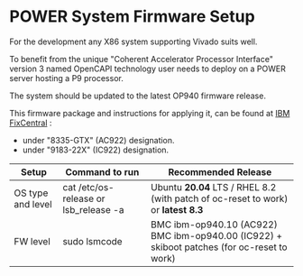 # POWER System Firmware Setup

For the development any X86 system supporting Vivado suits well.

To benefit from the unique "Coherent Accelerator Processor Interface" version 3 named OpenCAPI technology user needs to deploy on a POWER server hosting a P9 processor.

The system should be updated to the latest OP940 firmware release.

This firmware package and instructions for applying it, can be found at [IBM FixCentral] :

- under "8335-GTX" (AC922) designation.
- under "9183-22X" (IC922) designation.



| Setup             | Command to run                        | Recommended Release                                          |
| ----------------- | ------------------------------------- | ------------------------------------------------------------ |
| OS type and level | cat /etc/os-release or lsb_release -a | Ubuntu **20.04** LTS / RHEL 8.2 (with patch of oc-reset to work) or **latest 8.3** |
| FW level          | sudo lsmcode                          | BMC ibm-op940.10 (AC922)<br />BMC ibm-op940.00 (IC922) + skiboot patches (for oc-reset to work) |

[IBM FixCentral]: https://www.ibm.com/support/fixcentral
